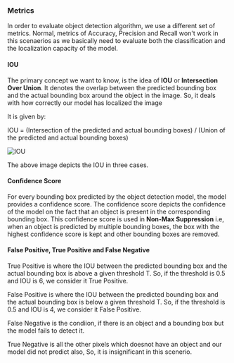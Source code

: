 ### Metrics

In order to evaluate object detection algorithm, we use a different set of metrics. Normal, metrics of Accuracy, Precision and Recall won't work in this scenaerios as we basically need to evaluate both the classification and the localization capacity of the model.

#### IOU

The primary concept we want to know, is the idea of **IOU** or **Intersection Over Union**. It denotes the overlap between the predicted bounding box and the actual bounding box around the object in the image. So, it deals with how correctly our model has localized the image

It is given by:

IOU = (Intersection of the predicted and actual bounding boxes) / (Union of the predicted and actual bounding boxes)
 
![IOU](https://miro.medium.com/max/683/1*6B58Ohs9t7sRjYISbYZs-Q.png)

The above image depicts the IOU in three cases.

#### Confidence Score

For every bounding box predicted by the object detection model, the model provides a confidence score. The confidence score depicts the confidence of the model on the fact that an object is present in the corresponding bounding box. This confidence score is used in **Non-Max Suppression** i.e, when an object is predicted by multiple bounding boxes, the box with the highest confidence score is kept and other bounding boxes are removed.

#### False Positive, True Positive and False Negative

True Positive is where the IOU between the predicted bounding box and the actual bounding box is above a given threshold T. So, if the threshold is 0.5 and IOU is 6, we consider it True Positive.

False Positive is where the IOU between the predicted bounding box and the actual bounding box is below a given threshold T. So, if the threshold is 0.5 and IOU is 4, we consider it False Positive.

False Negative is the condiion, if there is an object and a bounding box but the model fails to detect it. 

True Negative is all the other pixels which doesnot have an object and our model did not predict also, So, it is insignificant in this scenerio.

#### 


